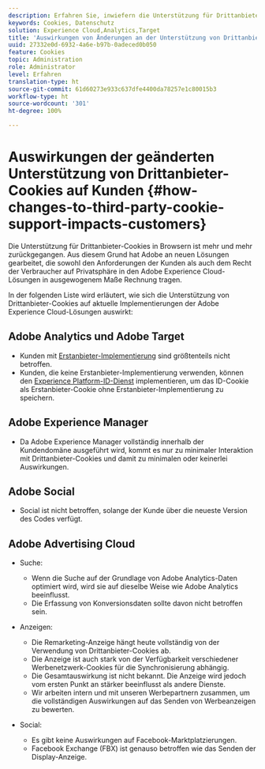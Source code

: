 ```yaml
---
description: Erfahren Sie, inwiefern die Unterstützung für Drittanbieter-Cookies in Browsern immer mehr eingeschränkt wird.
keywords: Cookies, Datenschutz
solution: Experience Cloud,Analytics,Target
title: 'Auswirkungen von Änderungen an der Unterstützung von Drittanbieter-Cookies auf Kunden '
uuid: 27332e0d-6932-4a6e-b97b-0adeced0b050
feature: Cookies
topic: Administration
role: Administrator
level: Erfahren
translation-type: ht
source-git-commit: 61d60273e933c637dfe4400da78257e1c80015b3
workflow-type: ht
source-wordcount: '301'
ht-degree: 100%

---
```



# Auswirkungen der geänderten Unterstützung von Drittanbieter-Cookies auf Kunden {#how-changes-to-third-party-cookie-support-impacts-customers}

Die Unterstützung für Drittanbieter-Cookies in Browsern ist mehr und mehr zurückgegangen. Aus diesem Grund hat Adobe an neuen Lösungen gearbeitet, die sowohl den Anforderungen der Kunden als auch dem Recht der Verbraucher auf Privatsphäre in den Adobe Experience Cloud-Lösungen in ausgewogenem Maße Rechnung tragen.

In der folgenden Liste wird erläutert, wie sich die Unterstützung von Drittanbieter-Cookies auf aktuelle Implementierungen der Adobe Experience Cloud-Lösungen auswirkt:

## Adobe Analytics und Adobe Target

* Kunden mit [Erstanbieter-Implementierung](/help/interface/cookies/cookies-first-party.md) sind größtenteils nicht betroffen.
* Kunden, die keine Erstanbieter-Implementierung verwenden, können den [Experience Platform-ID-Dienst](https://docs.adobe.com/content/help/de-DE/id-service/using/implementation/implementation-guides.html) implementieren, um das ID-Cookie als Erstanbieter-Cookie ohne Erstanbieter-Implementierung zu speichern.

## Adobe Experience Manager

* Da Adobe Experience Manager vollständig innerhalb der Kundendomäne ausgeführt wird, kommt es nur zu minimaler Interaktion mit Drittanbieter-Cookies und damit zu minimalen oder keinerlei Auswirkungen.

## Adobe Social

* Social ist nicht betroffen, solange der Kunde über die neueste Version des Codes verfügt.

## Adobe Advertising Cloud

* Suche:

   * Wenn die Suche auf der Grundlage von Adobe Analytics-Daten optimiert wird, wird sie auf dieselbe Weise wie Adobe Analytics beeinflusst.
   * Die Erfassung von Konversionsdaten sollte davon nicht betroffen sein.

* Anzeigen:

   * Die Remarketing-Anzeige hängt heute vollständig von der Verwendung von Drittanbieter-Cookies ab.
   * Die Anzeige ist auch stark von der Verfügbarkeit verschiedener Werbenetzwerk-Cookies für die Synchronisierung abhängig.
   * Die Gesamtauswirkung ist nicht bekannt. Die Anzeige wird jedoch vom ersten Punkt an stärker beeinflusst als andere Dienste.
   * Wir arbeiten intern und mit unseren Werbepartnern zusammen, um die vollständigen Auswirkungen auf das Senden von Werbeanzeigen zu bewerten.

* Social:

   * Es gibt keine Auswirkungen auf Facebook-Marktplatzierungen.
   * Facebook Exchange (FBX) ist genauso betroffen wie das Senden der Display-Anzeige.
